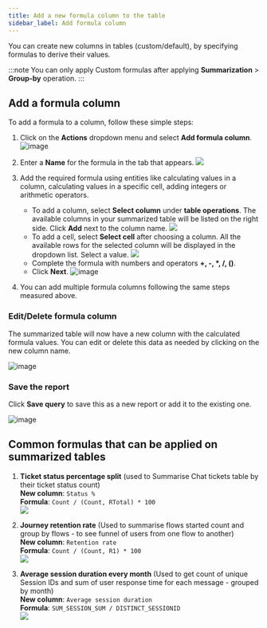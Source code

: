 ```yaml
---
title: Add a new formula column to the table 
sidebar_label: Add formula column  
---
```


You can create new columns in tables (custom/default), by specifying formulas to derive their values.


:::note
You can only apply Custom formulas after applying **Summarization** > **Group-by** operation. 
:::

## Add a formula column  

To add a formula to a column, follow these simple steps:

1. Click on the **Actions** dropdown menu and select **Add formula column**.
    ![image](https://imgur.com/Q0xgBbH.png)
2. Enter a **Name** for the formula in the tab that appears.
    ![](https://imgur.com/qnFMs0t.png)
3. Add the required formula using entities like calculating values in a column, calculating values in a specific cell, adding integers or arithmetic operators.
    - To add a column, select **Select column** under **table operations**. The available columns in your summarized table will be listed on the right side. Click **Add** next to the column name.
    ![](https://imgur.com/1le4ZIe.png)
    - To add a cell, select **Select cell** after choosing a column. All the available rows for the selected column will be displayed in the dropdown list. Select a value.
    ![](https://imgur.com/734TXBW.png)
    - Complete the formula with numbers and operators **+, -, *, /, ()**.
    - Click **Next**.
    ![image](https://imgur.com/dMQyhnh.png)

4. You can add multiple formula columns following the same steps measured above. 

### Edit/Delete formula column

The summarized table will now have a new column with the calculated formula values. You can edit or delete this data as needed by clicking on the new column name.

![image](https://imgur.com/hsS3KsT.png)

### Save the report 

Click **Save query** to save this as a new report or add it to the existing one. 

![image](https://imgur.com/b9IVjeS.png)


## Common formulas that can be applied on summarized tables

1. **Ticket status percentage split** (used to Summarise Chat tickets table by their ticket status count)      
**New column**: `Status %`     
**Formula**: `Count / (Count, RTotal) * 100`     
![](https://i.imgur.com/fQmaZzl.png)

2. **Journey retention rate** (Used to summarise flows started count and group by flows - to see funnel of users from one flow to another)     
**New column**: `Retention rate`     
**Formula**: `Count / (Count, R1) * 100`     
![](https://i.imgur.com/fKPKvKh.png)

3. **Average session duration every month** (Used to get count of unique Session IDs and sum of user response time for each message - grouped by month)     
**New column**: `Average session duration`     
**Formula**: `SUM_SESSION_SUM / DISTINCT_SESSIONID`     
![](https://i.imgur.com/FGREMwr.png)



